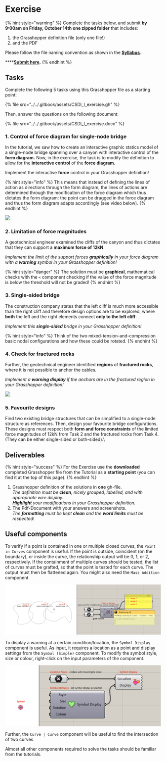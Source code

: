 # Exercise

{% hint style="warning" %}
Complete the tasks below, and submit **by 9:00am on Friday, October 14th one zipped folder** that includes:

1. the Grasshopper definition file (only one file!)
2. and the PDF

Please follow the file naming convention as shown in the [**Syllabus**](../../syllabus.md#submissions).

****[**Submit here**](https://polybox.ethz.ch/index.php/s/BA60XLsuQJdpWuj)**.**
{% endhint %}

## Tasks

Complete the following 5 tasks using this Grasshopper file as a starting point:

{% file src="../../.gitbook/assets/CSDI_I_exercise.gh" %}

Then, answer the questions on the following document:

{% file src="../../.gitbook/assets/CSDI_I_exercise.docx" %}

### 1. Control of force diagram for single-node bridge

In the tutorial, we saw how to create an interactive graphic statics model of a single-node bridge spanning over a canyon with interactive control of the **form diagram.** Now, in the exercise, the task is to modify the definition to allow for the **interactive control** of the **force diagram.**

Implement the interactive **force** control in your Grasshopper definition!

{% hint style="info" %}
This means that instead of defining the lines of action as directions through the form diagram, the lines of actions are determined through the modification of the force diagram which thus dictates the form diagram: the point can be dragged in the force diagram and thus the form diagram adapts accordingly (see video below).
{% endhint %}

![](../../.gitbook/assets/aim\_exercise\_1\_fast4.gif)

### 2. Limitation of force magnitudes

A geotechnical engineer examined the cliffs of the canyon and thus dictates that they can support a **maximum force of 12kN**.

_Implement the limit of the support forces **graphically** in your force diagram with a **warning** symbol in your Grasshopper definition!_

{% hint style="danger" %}
The solution must be **graphical**, mathematical checks with the `<` component checking if the value of the force magnitude is below the threshold will not be graded!
{% endhint %}

### 3. Single-sided bridge

The construction company states that the left cliff is much more accessible than the right cliff and therefore design options are to be explored, where **both** the left and the right elements connect **only to the left cliff**.‌

_Implement this **single-sided** bridge in your Grasshopper definition!_

{% hint style="info" %}
Think of the two mixed-tension-and-compression basic nodal configurations and how these could be rotated.
{% endhint %}

### 4. Check for fractured rocks

Further, the geotechnical engineer identified **regions** of **fractured rocks**, where it is not possible to anchor the cables.&#x20;

_Implement a **warning display** if the anchors are in the fractured region in your Grasshopper definition!_

![](../../.gitbook/assets/aim\_exercise\_2\_fast4.gif)

### 5. Favourite designs

Find two existing bridge structures that can be simplified to a single-node structure as references. Then, design your favourite bridge configurations. These designs must respect both **form and force constraints** of the limited force magnitudes of 12kN from Task 2 and the fractured rocks from Task 4. (They can be either single-sided or both-sided).\\

## Deliverables

{% hint style="success" %}
For the Exercise use the **downloaded** completed Grasshopper file from the Tutorial as a **starting point** (you can find it at the top of this page).
{% endhint %}

1. Grasshopper definition of the solutions in **one** gh-file.\
   _The definition must be **clean**, nicely grouped, labelled, and with appropriate wire display._\
   _**Highlight** your modifications in your Grasshopper definition._
2. The Pdf-Document with your answers and screenshots.\
   _The **formatting** must be kept **clean** and the **word limits** must be respected!_

## Useful components

To verify if a point is contained in one or multiple closed curves, the `Point in Curves` component is useful. If the point is outside, coincident (on the boundary), or inside the curve, the relationship output will be 0, 1, or 2, respectively. If the containment of multiple curves should be tested, the list of curves must be grafted, so that the point is tested for each curve. The output must then be flattened again. You might also need the `Mass Addition` component.

![](<../../.gitbook/assets/image (48).png>)

To display a warning at a certain condition/location, the `Symbol Display` component is useful. As input, it requires a location as a point and display settings from the `Symbol (Simple)` component. To modify the symbol style, size or colour, right-click on the input parameters of the component.

![](<../../.gitbook/assets/image (169).png>)

Further, the `Curve | Curve` component will be useful to find the intersection of two curves.

Almost all other components required to solve the tasks should be familiar from the tutorials.

